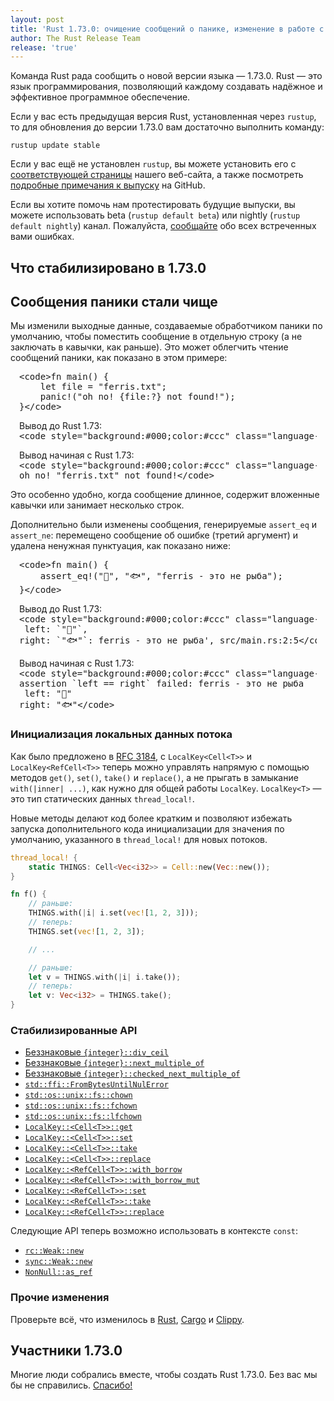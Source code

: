```yaml
---
layout: post
title: 'Rust 1.73.0: очищение сообщений о панике, изменение в работе с локальными данными потока'
author: The Rust Release Team
release: 'true'
---
```


Команда Rust рада сообщить о новой версии языка — 1.73.0. Rust — это язык программирования, позволяющий каждому создавать надёжное и эффективное программное обеспечение.

Если у вас есть предыдущая версия Rust, установленная через `rustup`, то для обновления до версии 1.73.0 вам достаточно выполнить команду:

```console
rustup update stable
```

Если у вас ещё не установлен `rustup`, вы можете установить его с [соответствующей страницы](https://www.rust-lang.org/install.html) нашего веб-сайта, а также посмотреть [подробные примечания к выпуску](https://github.com/rust-lang/rust/releases/tag/1.73.0) на GitHub.

Если вы хотите помочь нам протестировать будущие выпуски, вы можете использовать beta (`rustup default beta`) или nightly (`rustup default nightly`) канал. Пожалуйста, [сообщайте](https://github.com/rust-lang/rust/issues/new/choose) обо всех встреченных вами ошибках.

## Что стабилизировано в 1.73.0

## Сообщения паники стали чище

Мы изменили выходные данные, создаваемые обработчиком паники по умолчанию, чтобы поместить сообщение в отдельную строку (а не заключать в кавычки, как раньше). Это может облегчить чтение сообщений паники, как показано в этом примере:

<div style="margin:1em">
<pre>&lt;code&gt;fn main() {
    let file = "ferris.txt";
    panic!("oh no! {file:?} not found!");
}&lt;/code&gt;</pre> Вывод до Rust 1.73: <pre style="margin-top:0">&lt;code style="background:#000;color:#ccc" class="language-text"&gt;thread 'main' panicked at 'oh no! "ferris.txt" not found!', src/main.rs:3:5&lt;/code&gt;</pre> Вывод начиная с Rust 1.73: <pre style="margin-top:0">&lt;code style="background:#000;color:#ccc" class="language-text"&gt;thread 'main' panicked at src/main.rs:3:5:
oh no! "ferris.txt" not found!&lt;/code&gt;</pre>
</div>

Это особенно удобно, когда сообщение длинное, содержит вложенные кавычки или занимает несколько строк.

Дополнительно были изменены сообщения, генерируемые `assert_eq` и `assert_ne`: перемещено сообщение об ошибке (третий аргумент) и удалена ненужная пунктуация, как показано ниже:

<div style="margin:1em">
<pre>&lt;code&gt;fn main() {
    assert_eq!("🦀", "🐟", "ferris - это не рыба");
}&lt;/code&gt;</pre> Вывод до Rust 1.73: <pre style="margin-top:0">&lt;code style="background:#000;color:#ccc" class="language-text"&gt;thread 'main' panicked at 'assertion failed: `(left == right)`
 left: `"🦀"`,
right: `"🐟"`: ferris - это не рыба', src/main.rs:2:5&lt;/code&gt;</pre> Вывод начиная с Rust 1.73: <pre style="margin-top:0">&lt;code style="background:#000;color:#ccc" class="language-text"&gt;thread 'main' panicked at src/main.rs:2:5:
assertion `left == right` failed: ferris - это не рыба
 left: "🦀"
right: "🐟"&lt;/code&gt;</pre>
</div>

### Инициализация локальных данных потока

Как было предложено в [RFC 3184](https://github.com/rust-lang/rfcs/blob/master/text/3184-thread-local-cell-methods.md), с `LocalKey<Cell<T>>` и `LocalKey<RefCell<T>>` теперь можно управлять напрямую с помощью методов `get()`, `set()`, `take()` и `replace()`, а не прыгать в замыкание `with(|inner| ...)`, как нужно для общей работы `LocalKey`. `LocalKey<T>` — это тип статических данных `thread_local!`.

Новые методы делают код более кратким и позволяют избежать запуска дополнительного кода инициализации для значения по умолчанию, указанного в `thread_local!` для новых потоков.

```rust
thread_local! {
    static THINGS: Cell<Vec<i32>> = Cell::new(Vec::new());
}

fn f() {
    // раньше:
    THINGS.with(|i| i.set(vec![1, 2, 3]));
    // теперь:
    THINGS.set(vec![1, 2, 3]);

    // ...

    // раньше:
    let v = THINGS.with(|i| i.take());
    // теперь:
    let v: Vec<i32> = THINGS.take();
}
```

### Стабилизированные API

- [Беззнаковые `{integer}::div_ceil`](https://doc.rust-lang.org/stable/std/primitive.u32.html#method.div_ceil)
- [Беззнаковые `{integer}::next_multiple_of`](https://doc.rust-lang.org/stable/std/primitive.u32.html#method.next_multiple_of)
- [Беззнаковые `{integer}::checked_next_multiple_of`](https://doc.rust-lang.org/stable/std/primitive.u32.html#method.checked_next_multiple_of)
- [`std::ffi::FromBytesUntilNulError`](https://doc.rust-lang.org/stable/std/ffi/struct.FromBytesUntilNulError.html)
- [`std::os::unix::fs::chown`](https://doc.rust-lang.org/stable/std/os/unix/fs/fn.chown.html)
- [`std::os::unix::fs::fchown`](https://doc.rust-lang.org/stable/std/os/unix/fs/fn.fchown.html)
- [`std::os::unix::fs::lfchown`](https://doc.rust-lang.org/stable/std/os/unix/fs/fn.lchown.html)
- [`LocalKey::<Cell<T>>::get`](https://doc.rust-lang.org/stable/std/thread/struct.LocalKey.html#method.get)
- [`LocalKey::<Cell<T>>::set`](https://doc.rust-lang.org/stable/std/thread/struct.LocalKey.html#method.set)
- [`LocalKey::<Cell<T>>::take`](https://doc.rust-lang.org/stable/std/thread/struct.LocalKey.html#method.take)
- [`LocalKey::<Cell<T>>::replace`](https://doc.rust-lang.org/stable/std/thread/struct.LocalKey.html#method.replace)
- [`LocalKey::<RefCell<T>>::with_borrow`](https://doc.rust-lang.org/stable/std/thread/struct.LocalKey.html#method.with_borrow)
- [`LocalKey::<RefCell<T>>::with_borrow_mut`](https://doc.rust-lang.org/stable/std/thread/struct.LocalKey.html#method.with_borrow_mut)
- [`LocalKey::<RefCell<T>>::set`](https://doc.rust-lang.org/stable/std/thread/struct.LocalKey.html#method.set-1)
- [`LocalKey::<RefCell<T>>::take`](https://doc.rust-lang.org/stable/std/thread/struct.LocalKey.html#method.take-1)
- [`LocalKey::<RefCell<T>>::replace`](https://doc.rust-lang.org/stable/std/thread/struct.LocalKey.html#method.replace-1)

Следующие API теперь возможно использовать в контексте `const`:

- [`rc::Weak::new`](https://doc.rust-lang.org/stable/alloc/rc/struct.Weak.html#method.new)
- [`sync::Weak::new`](https://doc.rust-lang.org/stable/alloc/sync/struct.Weak.html#method.new)
- [`NonNull::as_ref`](https://doc.rust-lang.org/stable/core/ptr/struct.NonNull.html#method.as_ref)

### Прочие изменения

Проверьте всё, что изменилось в [Rust](https://github.com/rust-lang/rust/releases/tag/1.73.0), [Cargo](https://github.com/rust-lang/cargo/blob/master/CHANGELOG.md#cargo-173-2023-10-05) и [Clippy](https://github.com/rust-lang/rust-clippy/blob/master/CHANGELOG.md#rust-173).

## Участники 1.73.0

Многие люди собрались вместе, чтобы создать Rust 1.73.0. Без вас мы бы не справились. [Спасибо!](https://thanks.rust-lang.org/rust/1.73.0/)
